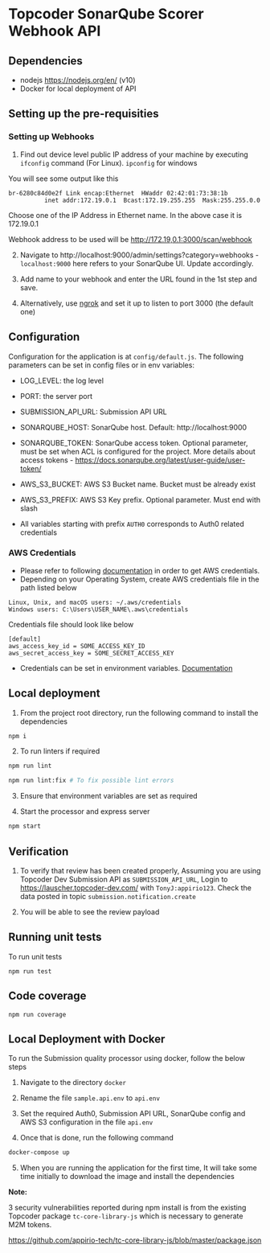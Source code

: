 # Topcoder SonarQube Scorer Webhook API

## Dependencies

- nodejs https://nodejs.org/en/ (v10)
- Docker for local deployment of API

## Setting up the pre-requisities

### Setting up Webhooks

1. Find out device level public IP address of your machine by executing `ifconfig` command (For Linux). `ipconfig` for windows

You will see some output like this
```
br-6280c84d0e2f Link encap:Ethernet  HWaddr 02:42:01:73:38:1b  
          inet addr:172.19.0.1  Bcast:172.19.255.255  Mask:255.255.0.0
```

Choose one of the IP Address in Ethernet name. In the above case it is 172.19.0.1

Webhook address to be used will be http://172.19,0.1:3000/scan/webhook

2. Navigate to http://localhost:9000/admin/settings?category=webhooks - `localhost:9000` here refers to your SonarQube UI. Update accordingly.

3. Add name to your webhook and enter the URL found in the 1st step and save.

4. Alternatively, use [ngrok](https://ngrok.com/) and set it up to listen to port 3000 (the default one)

## Configuration

Configuration for the application is at `config/default.js`.
The following parameters can be set in config files or in env variables:

- LOG_LEVEL: the log level
- PORT: the server port
- SUBMISSION_API_URL: Submission API URL

- SONARQUBE_HOST: SonarQube host. Default: http://localhost:9000
- SONARQUBE_TOKEN: SonarQube access token. Optional parameter, must be set when ACL is configured for the project.
More details about access tokens - https://docs.sonarqube.org/latest/user-guide/user-token/

- AWS_S3_BUCKET: AWS S3 Bucket name. Bucket must be already exist
- AWS_S3_PREFIX: AWS S3 Key prefix. Optional parameter. Must end with slash

- All variables starting with prefix `AUTH0` corresponds to Auth0 related credentials

### AWS Credentials
* Please refer to following [documentation](https://docs.aws.amazon.com/sdk-for-javascript/v2/developer-guide/getting-your-credentials.html) in order to get AWS credentials.
* Depending on your Operating System, create AWS credentials file in the path listed below
```
Linux, Unix, and macOS users: ~/.aws/credentials
Windows users: C:\Users\USER_NAME\.aws\credentials
```
Credentials file should look like below
```
[default]
aws_access_key_id = SOME_ACCESS_KEY_ID
aws_secret_access_key = SOME_SECRET_ACCESS_KEY
```
* Credentials can be set in environment variables. [Documentation](https://docs.aws.amazon.com/sdk-for-javascript/v2/developer-guide/loading-node-credentials-environment.html)

## Local deployment

1. From the project root directory, run the following command to install the dependencies

```bash
npm i
```

2. To run linters if required

```bash
npm run lint

npm run lint:fix # To fix possible lint errors
```

3. Ensure that environment variables are set as required

4. Start the processor and express server

```bash
npm start
```

## Verification

1. To verify that review has been created properly, Assuming you are using Topcoder Dev Submission API as `SUBMISSION_API_URL`, Login to https://lauscher.topcoder-dev.com/ with `TonyJ:appirio123`. Check the data posted in topic `submission.notification.create`

2. You will be able to see the review payload

## Running unit tests

To run unit tests

```
npm run test
```

## Code coverage

```
npm run coverage
```

## Local Deployment with Docker

To run the Submission quality processor using docker, follow the below steps

1. Navigate to the directory `docker`

2. Rename the file `sample.api.env` to `api.env`

3. Set the required Auth0, Submission API URL, SonarQube config and AWS S3 configuration in the file `api.env`

4. Once that is done, run the following command

```bash
docker-compose up
```

5. When you are running the application for the first time, It will take some time initially to download the image and install the dependencies

**Note:**

3 security vulnerabilities reported during npm install is from the existing Topcoder package `tc-core-library-js` which is necessary to generate M2M tokens.

https://github.com/appirio-tech/tc-core-library-js/blob/master/package.json
